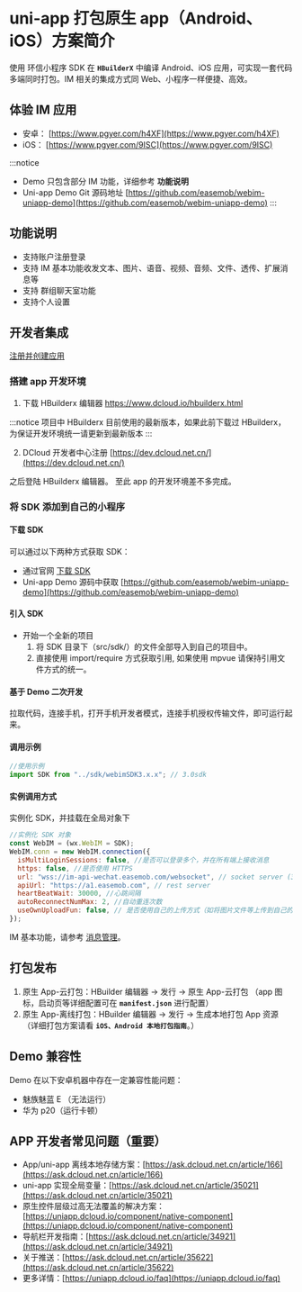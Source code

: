 # uni-app 打包原生 app（Android、iOS）方案简介

<Toc />

使用 环信小程序 SDK 在 **`HBuilderX`** 中编译 Android、iOS 应用，可实现一套代码多端同时打包。IM 相关的集成方式同 Web、小程序一样便捷、高效。

## 体验 IM 应用

- 安卓： [https://www.pgyer.com/h4XF](https://www.pgyer.com/h4XF)
- iOS： [https://www.pgyer.com/9ISC](https://www.pgyer.com/9ISC)

:::notice

- Demo 只包含部分 IM 功能，详细参考 **功能说明**
- Uni-app Demo Git 源码地址 [https://github.com/easemob/webim-uniapp-demo](https://github.com/easemob/webim-uniapp-demo)
  :::

## 功能说明

- 支持账户注册登录
- 支持 IM 基本功能收发文本、图片、语音、视频、音频、文件、透传、扩展消息等
- 支持 群组聊天室功能
- 支持个人设置

## 开发者集成

[注册并创建应用](/product/enable_and_configure_IM.html#创建应用)

### 搭建 app 开发环境

1. 下载 HBuilderx 编辑器 https://www.dcloud.io/hbuilderx.html

:::notice
项目中 HBuilderx 目前使用的最新版本，如果此前下载过 HBuilderx，为保证开发环境统一请更新到最新版本
:::

2. DCloud 开发者中心注册 [https://dev.dcloud.net.cn/](https://dev.dcloud.net.cn/)

之后登陆 HBuilderx 编辑器。 至此 app 的开发环境差不多完成。

### 将 SDK 添加到自己的小程序

#### 下载 SDK

可以通过以下两种方式获取 SDK：

- 通过官网 [下载 SDK](https://www.easemob.com/download/im)
- Uni-app Demo 源码中获取 [https://github.com/easemob/webim-uniapp-demo](https://github.com/easemob/webim-uniapp-demo)

#### 引入 SDK

- 开始一个全新的项目
  1. 将 SDK 目录下（src/sdk/）的文件全部导入到自己的项目中。
  2. 直接使用 import/require 方式获取引用, 如果使用 mpvue 请保持引用文件方式的统一。

#### 基于 Demo 二次开发

拉取代码，连接手机，打开手机开发者模式，连接手机授权传输文件，即可运行起来。

#### 调用示例

```javascript
//使用示例
import SDK from "../sdk/webimSDK3.x.x"; // 3.0sdk
```

#### 实例调用方式

实例化 SDK，并挂载在全局对象下

```javascript
//实例化 SDK 对象
const WebIM = (wx.WebIM = SDK);
WebIM.conn = new WebIM.connection({
  isMultiLoginSessions: false, //是否可以登录多个，并在所有端上接收消息
  https: false, //是否使用 HTTPS
  url: "wss://im-api-wechat.easemob.com/websocket", // socket server (3.0 SDK)
  apiUrl: "https://a1.easemob.com", // rest server
  heartBeatWait: 30000, //心跳间隔
  autoReconnectNumMax: 2, //自动重连次数
  useOwnUploadFun: false, // 是否使用自己的上传方式（如将图片文件等上传到自己的服务器，构建消息时只传url）
});
```

IM 基本功能，请参考 [消息管理](/document/web/message_overview.html)。

## 打包发布

1. 原生 App-云打包：HBuilder 编辑器 → 发行 → 原生 App-云打包 （app 图标，启动页等详细配置可在 **`manifest.json`** 进行配置）
2. 原生 App-离线打包：HBuilder 编辑器 → 发行 → 生成本地打包 App 资源 （详细打包方案请看 **`iOS、Android 本地打包指南`**。）

## Demo 兼容性

Demo 在以下安卓机器中存在一定兼容性能问题：

- 魅族魅蓝 E （无法运行）
- 华为 p20（运行卡顿）

## APP 开发者常见问题（重要）

- App/uni-app 离线本地存储方案：[https://ask.dcloud.net.cn/article/166](https://ask.dcloud.net.cn/article/166)
- uni-app 实现全局变量：[https://ask.dcloud.net.cn/article/35021](https://ask.dcloud.net.cn/article/35021)
- 原生控件层级过高无法覆盖的解决方案：[https://uniapp.dcloud.io/component/native-component](https://uniapp.dcloud.io/component/native-component)
- 导航栏开发指南：[https://ask.dcloud.net.cn/article/34921](https://ask.dcloud.net.cn/article/34921)
- 关于推送：[https://ask.dcloud.net.cn/article/35622](https://ask.dcloud.net.cn/article/35622)
- 更多详情：[https://uniapp.dcloud.io/faq](https://uniapp.dcloud.io/faq)

